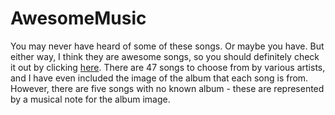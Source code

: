 # AwesomeMusic
You may never have heard of some of these songs. Or maybe you have.
But either way, I think they are awesome songs, so you should definitely check it out by clicking [here](https://marblelover003.github.io/AwesomeMusic).
There are 47 songs to choose from by various artists, and I have even included the image of the album that each song is from. However, there are five songs with no known album - these are represented by a musical note for the album image.
